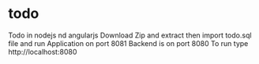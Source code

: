 # todo
Todo in nodejs nd angularjs
Download Zip and extract then import todo.sql file and run
Application on port 8081
Backend is on port 8080
To run type http://localhost:8080
